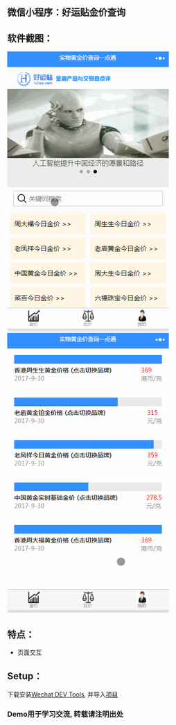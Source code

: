 ## 微信小程序：好运贴金价查询


## 软件截图：
![图1](imgs/1.gif)  ![图2](imgs/3.gif)


## 特点：
* 页面交互


## Setup：
下载安装[Wechat DEV Tools](https://mp.weixin.qq.com/debug/wxadoc/dev/devtools/download.html), 并导入[项目](https://github.com/jacksplwxy/wechat-weapp-GoldPrice)


### Demo用于学习交流, 转载请注明出处


